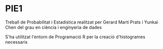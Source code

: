 # PIE1
Treball de Probabilitat i Estadística realitzat per Gerard Martí Prats i Yunkai Chen del grau en ciència i enginyeria de dades

S'ha utilitzat l'entorn de Programació R per la creació d'histogrames necessaris
